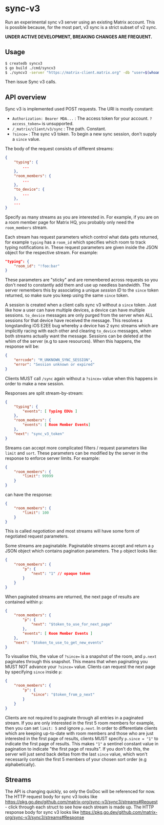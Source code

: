 # sync-v3

Run an experimental sync v3 server using an existing Matrix account. This is possible because, for the most part,
v3 sync is a strict subset of v2 sync.

**UNDER ACTIVE DEVELOPMENT, BREAKING CHANGES ARE FREQUENT.**

## Usage

```bash
$ createdb syncv3
$ go build ./cmd/syncv3
$ ./syncv3 -server "https://matrix-client.matrix.org" -db "user=$(whoami) dbname=syncv3 sslmode=disable"
```

Then issue Sync v3 calls.

## API overview

Sync v3 is implemented used POST requests. The URI is mostly constant:
 - `Authorization: Bearer MDA...` : The access token for your account. `?access_token=` is unsupported.
 - `/_matrix/client/v3/sync` : The path. Constant.
 - `?since=` : The sync v3 token. To begin a new sync session, don't supply a `since` value.

The body of the request consists of different streams:
```json
{
    "typing": {
        ...
    },
    "room_members": {
        ...
    },
    "to_device": {
        ...
    },
    ...
}
```
Specify as many streams as you are interested in. For example, if you are on a room member page for
Matrix HQ, you probably only need the `room_members` stream.

Each stream has request parameters which control what data gets returned, for example `typing` has
a `room_id` which specifies which room to track typing notifications in. These request parameters are
given inside the JSON object for the respective stream. For example:
```json
"typing": {
    "room_id": "!foo:bar"
}
```
These parameters are "sticky" and are remembered across requests so you don't need to constantly add
them and use up needless bandwidth. The server remembers this by associating a unique *session ID* to the `since`
token returned, so make sure you keep using the same `since` token.

A session is created when a client calls sync v3 without a `since` token. Just like how a user can
have multiple devices, a device can have multiple sessions. `to_device` messages are only purged from
the server when ALL sessions for that device have received the message. This resolves a longstanding
iOS E2EE bug whereby a device has 2 sync streams which are implicitly racing with each other and
clearing `to_device` messages, when both streams actually want the message. Sessions can be deleted
at the whim of the server (e.g to save resources). When this happens, the response will be:
```json
{
    "errcode": "M_UNKNOWN_SYNC_SESSION",
    "error": "Session unknown or expired"
}
```
Clients MUST call `/sync` again without a `?since=` value when this happens in order to make a new session.

Responses are split stream-by-stream:
```json
{
    "typing": {
        "events": [ Typing EDUs ]
    },
    "room_members": {
        "events": [ Room Member Events]
    },
    "next": "sync_v3_token"
}
```

Streams can accept more complicated filters / request parameters like `limit` and `sort`. These parameters
can be modified by the server in the response to enforce server limits. For example:
```json
{
    "room_members": {
        "limit": 99999
    }
}
```
can have the response:
```json
{
    "room_members": {
        "limit": 100
    }
}
```
This is called _negotiation_ and most streams will have some form of negotiated request parameters.

Some streams are paginatable. Paginatable streams accept and return a `p` JSON object which contains pagination
parameters. The `p` object looks like:
```json
{
    "room_members": {
        "p": {
            "next": "1" // opaque token
        }
    }
}
```

When paginated streams are returned, the next page of results are contained within `p`:
```json
{
    "room_members": {
        "p": {
            "next": "$token_to_use_for_next_page"
        },
        "events": [ Room Member Events ]
    },
    "next": "$token_to_use_to_get_new_events"
}
```
To visualise this, the value of `?since=` is a snapshot of the room, and `p.next` paginates through
this snapshot. This means that when paginating you MUST NOT advance your `?since=` value. Clients can
request the next page by specifying `since` inside `p`:
```json
{
    "room_members": {
        "p": {
            "since": "$token_from_p_next"
        }
    }
}
```
Clients are not required to paginate through all entries in a paginated stream. If you are only interested
in the first 5 room members for example, then you can set `limit: 5` and ignore `p.next`. In order to differentiate
clients which are keeping up-to-date with room members and those who are just interested in the first page
of results, clients MUST specify `p.since = "1"` to indicate the first page of results. This makes `"1"` a
sentinel constant value in pagination to indicate "the first page of results". If you don't do this, the server
will just send back deltas from the last `since` value, which won't necessarily contain the first 5 members
of your chosen sort order (e.g alphabetically).

## Streams

The API is changing quickly, so only the GoDoc will be referenced for now. The HTTP request body for sync v3 looks like https://pkg.go.dev/github.com/matrix-org/sync-v3/sync3/streams#Request - click through each struct to see how each stream is made up. The HTTP response body for sync v3 looks like https://pkg.go.dev/github.com/matrix-org/sync-v3/sync3/streams#Response 
